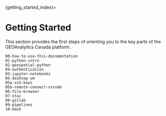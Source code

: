 (getting_started_index)=
# Getting Started

This section provides the first steps of orienting you to the key parts of the GEOAnalytics Canada platform.


```{toctree}
00-how-to-use-this-documentation
01-python-intro
02-geospatial-python
04-authentication
03-jupyter-notebooks
05-desktop-vm
05a-ssh-keys
05b-remote-connect-vscode
06-file-browser
07-stac
08-gitlab
09-pipelines
10-dask
```

